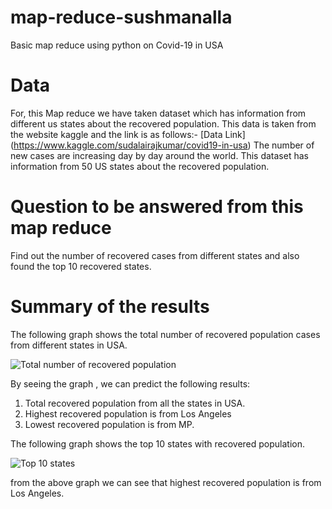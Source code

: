 # map-reduce-sushmanalla
Basic map reduce using python on Covid-19 in USA

# Data

For, this Map reduce we have taken dataset which has information from different us states about the recovered population.
This data is taken from the website kaggle and the link is as follows:- [Data Link] (https://www.kaggle.com/sudalairajkumar/covid19-in-usa)
The number of new cases are increasing day by day around the world. This dataset has information from 50 US states about the recovered population.

# Question to be answered from this map reduce

Find out the number of recovered cases from different states and also found the top 10 recovered states.

# Summary of the results

The following graph shows the total number of recovered population cases from different states in USA.

![Total number of recovered population ](https://user-images.githubusercontent.com/77800401/152587990-7c9a9e32-ec3c-4e64-a6c6-94adf3d02314.png)

By seeing the graph , we can predict the following results:

1. Total recovered population from all the states in USA.
2. Highest recovered population is from Los Angeles
3. Lowest recovered population is from MP.

The following graph shows the top 10 states with recovered population.

![Top 10 states](https://user-images.githubusercontent.com/77800401/152588292-2e2e6b25-20b9-4db6-b70e-39f053ecc603.png)

from the above graph we can see that highest recovered population is from Los Angeles.
